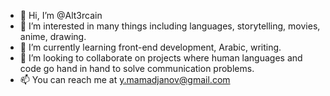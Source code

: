 - 👋 Hi, I’m @Alt3rcain
- 👀 I’m interested in many things including languages, storytelling, movies, anime, drawing.
- 🌱 I’m currently learning front-end development, Arabic, writing.
- 💞️ I’m looking to collaborate on projects where human languages and code go hand in hand to solve communication problems. 
- 📫 You can reach me at y.mamadjanov@gmail.com

<!---
Alt3rcain/Alt3rcain is a ✨ special ✨ repository because its `README.md` (this file) appears on your GitHub profile.
You can click the Preview link to take a look at your changes.
--->
